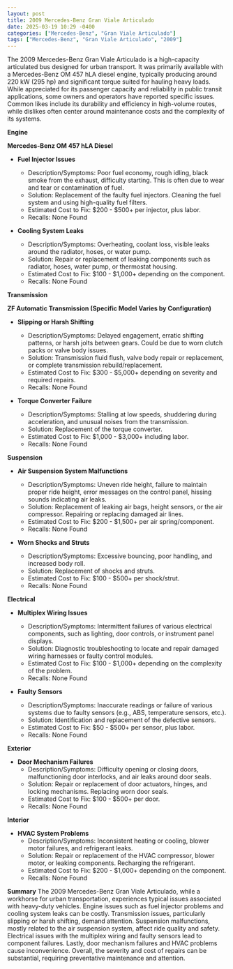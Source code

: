 ```yaml
---
layout: post
title: 2009 Mercedes-Benz Gran Viale Articulado
date: 2025-03-19 10:29 -0400
categories: ["Mercedes-Benz", "Gran Viale Articulado"]
tags: ["Mercedes-Benz", "Gran Viale Articulado", "2009"]
---
```

The 2009 Mercedes-Benz Gran Viale Articulado is a high-capacity articulated bus designed for urban transport. It was primarily available with a Mercedes-Benz OM 457 hLA diesel engine, typically producing around 220 kW (295 hp) and significant torque suited for hauling heavy loads. While appreciated for its passenger capacity and reliability in public transit applications, some owners and operators have reported specific issues. Common likes include its durability and efficiency in high-volume routes, while dislikes often center around maintenance costs and the complexity of its systems.

**Engine**

**Mercedes-Benz OM 457 hLA Diesel**

*   **Fuel Injector Issues**
    *   Description/Symptoms: Poor fuel economy, rough idling, black smoke from the exhaust, difficulty starting. This is often due to wear and tear or contamination of fuel.
    *   Solution: Replacement of the faulty fuel injectors. Cleaning the fuel system and using high-quality fuel filters.
    *   Estimated Cost to Fix: $200 - $500+ per injector, plus labor.
    * Recalls: None Found

*   **Cooling System Leaks**
    *   Description/Symptoms: Overheating, coolant loss, visible leaks around the radiator, hoses, or water pump.
    *   Solution: Repair or replacement of leaking components such as radiator, hoses, water pump, or thermostat housing.
    *   Estimated Cost to Fix: $100 - $1,000+ depending on the component.
    *   Recalls: None Found

**Transmission**

**ZF Automatic Transmission (Specific Model Varies by Configuration)**

*   **Slipping or Harsh Shifting**
    *   Description/Symptoms: Delayed engagement, erratic shifting patterns, or harsh jolts between gears. Could be due to worn clutch packs or valve body issues.
    *   Solution: Transmission fluid flush, valve body repair or replacement, or complete transmission rebuild/replacement.
    *   Estimated Cost to Fix: $300 - $5,000+ depending on severity and required repairs.
    * Recalls: None Found

*   **Torque Converter Failure**
    *   Description/Symptoms: Stalling at low speeds, shuddering during acceleration, and unusual noises from the transmission.
    *   Solution: Replacement of the torque converter.
    *   Estimated Cost to Fix: $1,000 - $3,000+ including labor.
    * Recalls: None Found

**Suspension**

*   **Air Suspension System Malfunctions**
    *   Description/Symptoms: Uneven ride height, failure to maintain proper ride height, error messages on the control panel, hissing sounds indicating air leaks.
    *   Solution: Replacement of leaking air bags, height sensors, or the air compressor. Repairing or replacing damaged air lines.
    *   Estimated Cost to Fix: $200 - $1,500+ per air spring/component.
    * Recalls: None Found

*   **Worn Shocks and Struts**
    *   Description/Symptoms: Excessive bouncing, poor handling, and increased body roll.
    *   Solution: Replacement of shocks and struts.
    *   Estimated Cost to Fix: $100 - $500+ per shock/strut.
    *   Recalls: None Found

**Electrical**

*   **Multiplex Wiring Issues**
    *   Description/Symptoms: Intermittent failures of various electrical components, such as lighting, door controls, or instrument panel displays.
    *   Solution: Diagnostic troubleshooting to locate and repair damaged wiring harnesses or faulty control modules.
    *   Estimated Cost to Fix: $100 - $1,000+ depending on the complexity of the problem.
    * Recalls: None Found

*   **Faulty Sensors**
    *   Description/Symptoms: Inaccurate readings or failure of various systems due to faulty sensors (e.g., ABS, temperature sensors, etc.).
    *   Solution: Identification and replacement of the defective sensors.
    *   Estimated Cost to Fix: $50 - $500+ per sensor, plus labor.
    *   Recalls: None Found

**Exterior**

*   **Door Mechanism Failures**
    *   Description/Symptoms: Difficulty opening or closing doors, malfunctioning door interlocks, and air leaks around door seals.
    *   Solution: Repair or replacement of door actuators, hinges, and locking mechanisms. Replacing worn door seals.
    *   Estimated Cost to Fix: $100 - $500+ per door.
    *   Recalls: None Found

**Interior**

*   **HVAC System Problems**
    *   Description/Symptoms: Inconsistent heating or cooling, blower motor failures, and refrigerant leaks.
    *   Solution: Repair or replacement of the HVAC compressor, blower motor, or leaking components. Recharging the refrigerant.
    *   Estimated Cost to Fix: $200 - $1,000+ depending on the component.
    *   Recalls: None Found

**Summary**
The 2009 Mercedes-Benz Gran Viale Articulado, while a workhorse for urban transportation, experiences typical issues associated with heavy-duty vehicles. Engine issues such as fuel injector problems and cooling system leaks can be costly. Transmission issues, particularly slipping or harsh shifting, demand attention. Suspension malfunctions, mostly related to the air suspension system, affect ride quality and safety. Electrical issues with the multiplex wiring and faulty sensors lead to component failures. Lastly, door mechanism failures and HVAC problems cause inconvenience. Overall, the severity and cost of repairs can be substantial, requiring preventative maintenance and attention.

